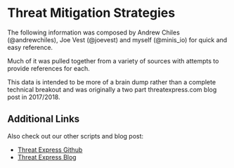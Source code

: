 # Threat Mitigation Strategies

The following information was composed by Andrew Chiles (@andrewchiles), Joe Vest (@joevest) and myself (@minis_io) for quick and easy reference.

Much of it was pulled together from a variety of sources with attempts to provide references for each.

This data is intended to be more of a brain dump rather than a complete technical breakout and was originally a two part threatexpress.com blog post in 2017/2018.


## Additional Links

Also check out our other scripts and blog post:

- [Threat Express Github](https://github.com/threatexpress/)
- [Threat Express Blog](https://threatexpress.com/)
